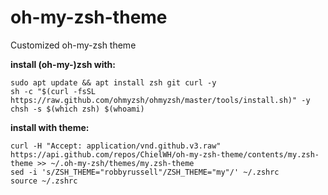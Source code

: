 # oh-my-zsh-theme
Customized oh-my-zsh theme 

__install (oh-my-)zsh with:__
```
sudo apt update && apt install zsh git curl -y
sh -c "$(curl -fsSL https://raw.github.com/ohmyzsh/ohmyzsh/master/tools/install.sh)" -y
chsh -s $(which zsh) $(whoami)
```

__install with theme:__
```
curl -H "Accept: application/vnd.github.v3.raw" https://api.github.com/repos/ChielWH/oh-my-zsh-theme/contents/my.zsh-theme >> ~/.oh-my-zsh/themes/my.zsh-theme
sed -i 's/ZSH_THEME="robbyrussell"/ZSH_THEME="my"/' ~/.zshrc
source ~/.zshrc
```
